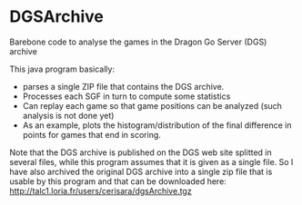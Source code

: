 DGSArchive
==========

Barebone code to analyse the games in the Dragon Go Server (DGS) archive

This java program basically:
*  parses a single ZIP file that contains the DGS archive.
*  Processes each SGF in turn to compute some statistics
*  Can replay each game so that game positions can be analyzed (such analysis is not done yet)
*  As an example, plots the histogram/distribution of the final difference in points for games that end in scoring.

Note that the DGS archive is published on the DGS web site splitted in several files, while this program
assumes that it is given as a single file. So I have also archived the original DGS archive into a single zip
file that is usable by this program and that can be downloaded here: http://talc1.loria.fr/users/cerisara/dgsArchive.tgz

